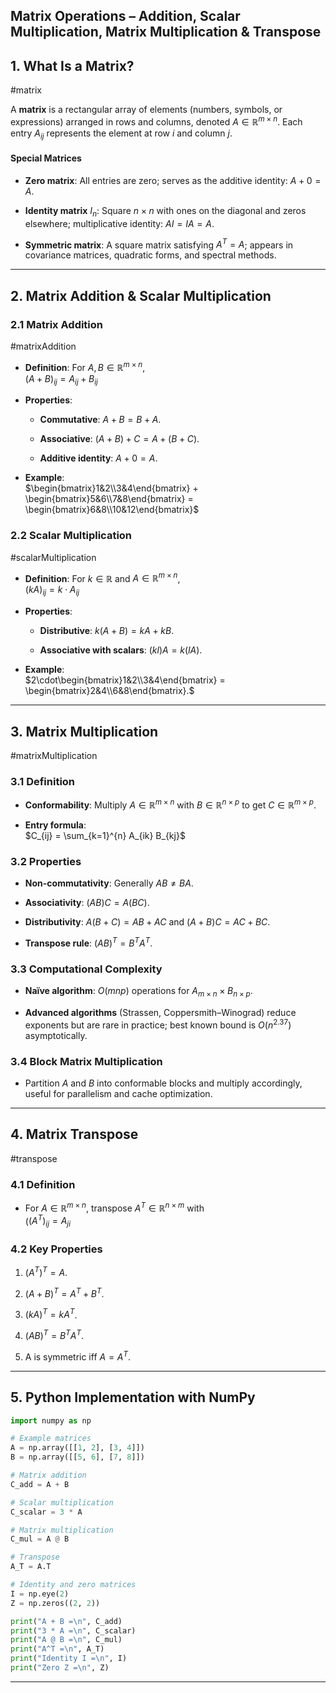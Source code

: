 ## Matrix Operations – Addition, Scalar Multiplication, Matrix Multiplication & Transpose

## 1. What Is a Matrix?
#matrix

A **matrix** is a rectangular array of elements (numbers, symbols, or expressions) arranged in rows and columns, denoted $A\in\mathbb R^{m\times n}$. Each entry $A_{ij}$ represents the element at row $i$ and column $j$.

#### Special Matrices

- **Zero matrix**: All entries are zero; serves as the additive identity: $A+0=A$.
    
- **Identity matrix** $I_n$: Square $n\times n$ with ones on the diagonal and zeros elsewhere; multiplicative identity: $AI=IA=A$.
    
- **Symmetric matrix**: A square matrix satisfying $A^T=A$; appears in covariance matrices, quadratic forms, and spectral methods.
    

---

## 2. Matrix Addition & Scalar Multiplication

### 2.1 Matrix Addition
#matrixAddition

- **Definition**: For $A,B\in\mathbb R^{m\times n}$,  
    $(A+B)_{ij} = A_{ij} + B_{ij}$
    
- **Properties**:
    
    - **Commutative**: $A+B = B+A$.
        
    - **Associative**: $(A+B)+C = A+(B+C)$.
        
    - **Additive identity**: $A+0= A$.
        
- **Example**:  
    $\begin{bmatrix}1&2\\3&4\end{bmatrix} + \begin{bmatrix}5&6\\7&8\end{bmatrix} = \begin{bmatrix}6&8\\10&12\end{bmatrix}$
    

### 2.2 Scalar Multiplication
#scalarMultiplication
- **Definition**: For $k\in\mathbb R$ and $A\in\mathbb R^{m\times n}$,  
    $(kA)_{ij} = k\cdot A_{ij}$
    
- **Properties**:
    
    - **Distributive**: $k(A+B) = kA + kB$.
        
    - **Associative with scalars**: $(kl)A = k(lA)$.
        
- **Example**:  
    $2\cdot\begin{bmatrix}1&2\\3&4\end{bmatrix} = \begin{bmatrix}2&4\\6&8\end{bmatrix}.$
    

---

## 3. Matrix Multiplication
#matrixMultiplication

### 3.1 Definition

- **Conformability**: Multiply $A\in\mathbb R^{m\times n}$ with $B\in\mathbb R^{n\times p}$ to get $C\in\mathbb R^{m\times p}$.
    
- **Entry formula**:  
    $C_{ij} = \sum_{k=1}^{n} A_{ik} B_{kj}$
    

### 3.2 Properties

- **Non-commutativity**: Generally $AB \neq BA$.
    
- **Associativity**: $(AB)C = A(BC)$.
    
- **Distributivity**: $A(B+C) = AB + AC$ and $(A+B)C = AC + BC$.
    
- **Transpose rule**: $(AB)^T = B^T A^T$.
    

### 3.3 Computational Complexity

- **Naïve algorithm**: $O(mnp)$ operations for $A_{m\times n}\times B_{n\times p}$.
    
- **Advanced algorithms** (Strassen, Coppersmith–Winograd) reduce exponents but are rare in practice; best known bound is $O(n^{2.37})$ asymptotically.
    

### 3.4 Block Matrix Multiplication

- Partition $A$ and $B$ into conformable blocks and multiply accordingly, useful for parallelism and cache optimization.
    

---

## 4. Matrix Transpose
#transpose

### 4.1 Definition

- For $A\in\mathbb R^{m\times n}$, transpose $A^T\in\mathbb R^{n\times m}$ with  
    ($(A^T)_{ij} = A_{ji}$
    

### 4.2 Key Properties

1. $(A^T)^T = A$.
    
2. $(A+B)^T = A^T + B^T$.
    
3. $(kA)^T = k A^T$.
    
4. $(AB)^T = B^T A^T$.
    
5. A is symmetric iff $A = A^T$.
    

---

## 5. Python Implementation with NumPy

```python
import numpy as np

# Example matrices
A = np.array([[1, 2], [3, 4]])
B = np.array([[5, 6], [7, 8]])

# Matrix addition
C_add = A + B

# Scalar multiplication
C_scalar = 3 * A

# Matrix multiplication
C_mul = A @ B

# Transpose
A_T = A.T

# Identity and zero matrices
I = np.eye(2)
Z = np.zeros((2, 2))

print("A + B =\n", C_add)
print("3 * A =\n", C_scalar)
print("A @ B =\n", C_mul)
print("A^T =\n", A_T)
print("Identity I =\n", I)
print("Zero Z =\n", Z)
```

---